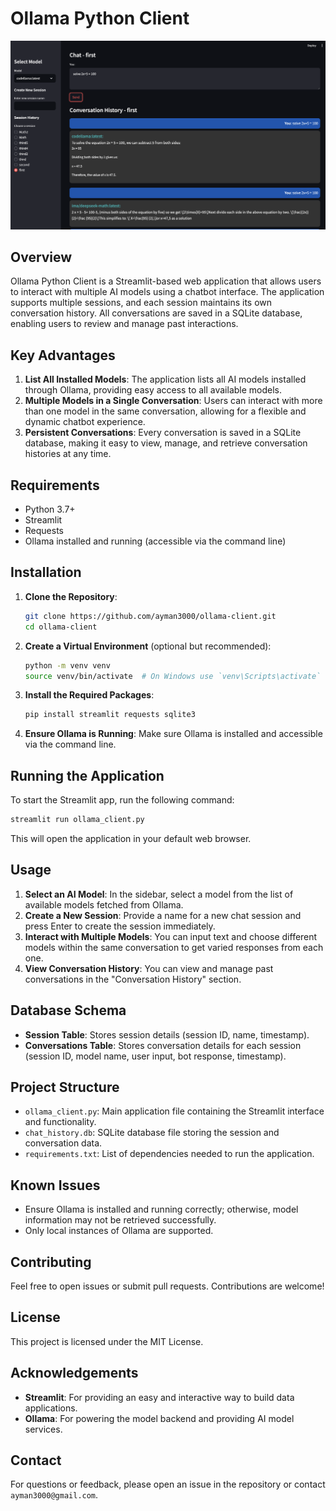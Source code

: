 # Ollama Python Client
![Alt Text](ollama-client-wide.png)

## Overview
Ollama Python Client is a Streamlit-based web application that allows users to interact with multiple AI models using a chatbot interface. The application supports multiple sessions, and each session maintains its own conversation history. All conversations are saved in a SQLite database, enabling users to review and manage past interactions.

## Key Advantages
1. **List All Installed Models**: The application lists all AI models installed through Ollama, providing easy access to all available models.
2. **Multiple Models in a Single Conversation**: Users can interact with more than one model in the same conversation, allowing for a flexible and dynamic chatbot experience.
3. **Persistent Conversations**: Every conversation is saved in a SQLite database, making it easy to view, manage, and retrieve conversation histories at any time.

## Requirements
- Python 3.7+
- Streamlit
- Requests
- Ollama installed and running (accessible via the command line)

## Installation

1. **Clone the Repository**:
    ```bash
    git clone https://github.com/ayman3000/ollama-client.git
    cd ollama-client
    ```

2. **Create a Virtual Environment** (optional but recommended):
    ```bash
    python -m venv venv
    source venv/bin/activate  # On Windows use `venv\Scripts\activate`
    ```

3. **Install the Required Packages**:
    ```bash
    pip install streamlit requests sqlite3
    ```

4. **Ensure Ollama is Running**:
    Make sure Ollama is installed and accessible via the command line.

## Running the Application
To start the Streamlit app, run the following command:
```bash
streamlit run ollama_client.py
```
This will open the application in your default web browser.

## Usage

1. **Select an AI Model**: In the sidebar, select a model from the list of available models fetched from Ollama.
2. **Create a New Session**: Provide a name for a new chat session and press Enter to create the session immediately.
3. **Interact with Multiple Models**: You can input text and choose different models within the same conversation to get varied responses from each one.
4. **View Conversation History**: You can view and manage past conversations in the "Conversation History" section.

## Database Schema
- **Session Table**: Stores session details (session ID, name, timestamp).
- **Conversations Table**: Stores conversation details for each session (session ID, model name, user input, bot response, timestamp).

## Project Structure
- `ollama_client.py`: Main application file containing the Streamlit interface and functionality.
- `chat_history.db`: SQLite database file storing the session and conversation data.
- `requirements.txt`: List of dependencies needed to run the application.

## Known Issues
- Ensure Ollama is installed and running correctly; otherwise, model information may not be retrieved successfully.
- Only local instances of Ollama are supported.

## Contributing
Feel free to open issues or submit pull requests. Contributions are welcome!

## License
This project is licensed under the MIT License.

## Acknowledgements
- **Streamlit**: For providing an easy and interactive way to build data applications.
- **Ollama**: For powering the model backend and providing AI model services.

## Contact
For questions or feedback, please open an issue in the repository or contact `ayman3000@gmail.com`.

